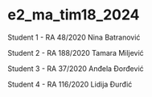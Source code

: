 # e2_ma_tim18_2024

Student 1 - RA 48/2020 Nina Batranović

Student 2 - RA 188/2020 Tamara Miljević

Student 3 - RA 37/2020  Anđela Đorđević

Student 4 - RA 116/2020 Lidija Đurđić

